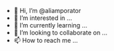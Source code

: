 - 👋 Hi, I’m @aliamporator
- 👀 I’m interested in ...
- 🌱 I’m currently learning ...
- 💞️ I’m looking to collaborate on ...
- 📫 How to reach me ...

<!---
aliamporator/aliamporator is a ✨ special ✨ repository because its `README.md` (this file) appears on your GitHub profile.
You can click the Preview link to take a look at your changes.
--->
